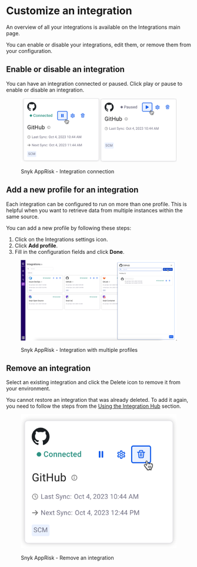 # Customize an integration

An overview of all your integrations is available on the Integrations main page.

You can enable or disable your integrations, edit them, or remove them from your configuration.

## Enable or disable an integration

You can have an integration connected or paused. Click play or pause to enable or disable an integration.

<figure><img src="../../../.gitbook/assets/image (118).png" alt="AppRisk - Integration connection"><figcaption><p>Snyk AppRisk - Integration connection</p></figcaption></figure>

## Add a new profile for an integration

Each integration can be configured to run on more than one profile. This is helpful when you want to retrieve data from multiple instances within the same source.&#x20;

You can add a new profile by following these steps:

1. Click on the Integrations settings icon.
2. Click **Add profile**.
3. Fill in the configuration fields and click **Done**.

<figure><img src="../../../.gitbook/assets/image (1) (8).png" alt="AppRisk - Integration with multiple profiles"><figcaption><p>Snyk AppRisk - Integration with multiple profiles</p></figcaption></figure>

## Remove an integration

Select an existing integration and click the Delete icon to remove it from your environment.

You cannot restore an integration that was already deleted. To add it again, you need to follow the steps from the [Using the Integration Hub](customize-an-integration.md#using-the-integration-hub) section.

<figure><img src="../../../.gitbook/assets/image (2) (10).png" alt="AppRisk - Remove an integration"><figcaption><p>Snyk AppRisk - Remove an integration</p></figcaption></figure>
